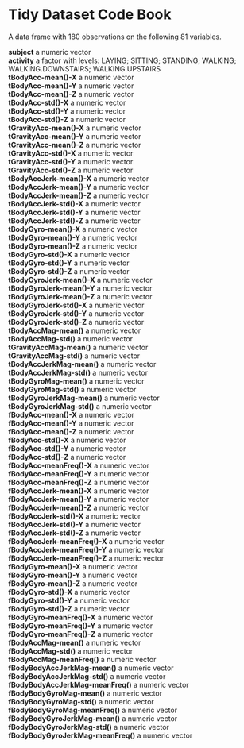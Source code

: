 # Tidy Dataset Code Book

A data frame with 180 observations on the following 81 variables.

**subject** a numeric vector  
**activity** a factor with levels: LAYING; SITTING; STANDING; WALKING; WALKING.DOWNSTAIRS; WALKING.UPSTAIRS  
**tBodyAcc-mean()-X** a numeric vector  
**tBodyAcc-mean()-Y** a numeric vector  
**tBodyAcc-mean()-Z** a numeric vector  
**tBodyAcc-std()-X** a numeric vector  
**tBodyAcc-std()-Y** a numeric vector  
**tBodyAcc-std()-Z** a numeric vector  
**tGravityAcc-mean()-X** a numeric vector  
**tGravityAcc-mean()-Y** a numeric vector  
**tGravityAcc-mean()-Z** a numeric vector  
**tGravityAcc-std()-X** a numeric vector  
**tGravityAcc-std()-Y** a numeric vector  
**tGravityAcc-std()-Z** a numeric vector  
**tBodyAccJerk-mean()-X** a numeric vector  
**tBodyAccJerk-mean()-Y** a numeric vector  
**tBodyAccJerk-mean()-Z** a numeric vector  
**tBodyAccJerk-std()-X** a numeric vector  
**tBodyAccJerk-std()-Y** a numeric vector  
**tBodyAccJerk-std()-Z** a numeric vector  
**tBodyGyro-mean()-X** a numeric vector  
**tBodyGyro-mean()-Y** a numeric vector  
**tBodyGyro-mean()-Z** a numeric vector  
**tBodyGyro-std()-X** a numeric vector  
**tBodyGyro-std()-Y** a numeric vector  
**tBodyGyro-std()-Z** a numeric vector  
**tBodyGyroJerk-mean()-X** a numeric vector  
**tBodyGyroJerk-mean()-Y** a numeric vector  
**tBodyGyroJerk-mean()-Z** a numeric vector  
**tBodyGyroJerk-std()-X** a numeric vector  
**tBodyGyroJerk-std()-Y** a numeric vector  
**tBodyGyroJerk-std()-Z** a numeric vector  
**tBodyAccMag-mean()** a numeric vector  
**tBodyAccMag-std()** a numeric vector  
**tGravityAccMag-mean()** a numeric vector  
**tGravityAccMag-std()** a numeric vector  
**tBodyAccJerkMag-mean()** a numeric vector  
**tBodyAccJerkMag-std()** a numeric vector  
**tBodyGyroMag-mean()** a numeric vector  
**tBodyGyroMag-std()** a numeric vector  
**tBodyGyroJerkMag-mean()** a numeric vector  
**tBodyGyroJerkMag-std()** a numeric vector  
**fBodyAcc-mean()-X** a numeric vector  
**fBodyAcc-mean()-Y** a numeric vector  
**fBodyAcc-mean()-Z** a numeric vector  
**fBodyAcc-std()-X** a numeric vector  
**fBodyAcc-std()-Y** a numeric vector  
**fBodyAcc-std()-Z** a numeric vector  
**fBodyAcc-meanFreq()-X** a numeric vector  
**fBodyAcc-meanFreq()-Y** a numeric vector  
**fBodyAcc-meanFreq()-Z** a numeric vector  
**fBodyAccJerk-mean()-X** a numeric vector  
**fBodyAccJerk-mean()-Y** a numeric vector  
**fBodyAccJerk-mean()-Z** a numeric vector  
**fBodyAccJerk-std()-X** a numeric vector  
**fBodyAccJerk-std()-Y** a numeric vector  
**fBodyAccJerk-std()-Z** a numeric vector  
**fBodyAccJerk-meanFreq()-X** a numeric vector  
**fBodyAccJerk-meanFreq()-Y** a numeric vector  
**fBodyAccJerk-meanFreq()-Z** a numeric vector  
**fBodyGyro-mean()-X** a numeric vector  
**fBodyGyro-mean()-Y** a numeric vector  
**fBodyGyro-mean()-Z** a numeric vector  
**fBodyGyro-std()-X** a numeric vector  
**fBodyGyro-std()-Y** a numeric vector  
**fBodyGyro-std()-Z** a numeric vector  
**fBodyGyro-meanFreq()-X** a numeric vector  
**fBodyGyro-meanFreq()-Y** a numeric vector  
**fBodyGyro-meanFreq()-Z** a numeric vector  
**fBodyAccMag-mean()** a numeric vector  
**fBodyAccMag-std()** a numeric vector  
**fBodyAccMag-meanFreq()** a numeric vector  
**fBodyBodyAccJerkMag-mean()** a numeric vector  
**fBodyBodyAccJerkMag-std()** a numeric vector  
**fBodyBodyAccJerkMag-meanFreq()** a numeric vector  
**fBodyBodyGyroMag-mean()** a numeric vector  
**fBodyBodyGyroMag-std()** a numeric vector  
**fBodyBodyGyroMag-meanFreq()** a numeric vector  
**fBodyBodyGyroJerkMag-mean()** a numeric vector  
**fBodyBodyGyroJerkMag-std()** a numeric vector  
**fBodyBodyGyroJerkMag-meanFreq()** a numeric vector  